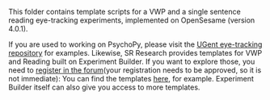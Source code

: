 This folder contains template scripts for a VWP and a single sentence reading eye-tracking experiments, implemented on OpenSesame (version 4.0.1).

If you are used to working on PsychoPy, please visit the [UGent eye-tracking repository](https://github.com/erbadaya/ugent-eyetracking) for examples. Likewise, SR Research provides templates for VWP and Reading built on Experiment Builder. If you want to explore those, you need to [register in the forum](https://www.sr-research.com/support/index.php)(your registration needs to be approved, so it is not immediate): You can find the templates [here](https://www.sr-research.com/support/showthread.php?tid=75), for example. Experiment Builder itself can also give you access to more templates.
